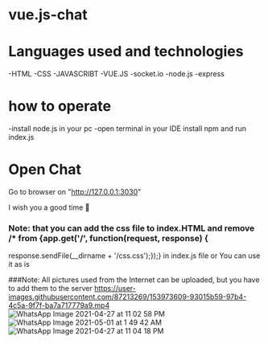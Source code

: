 # vue.js-chat

# Languages used and technologies
-HTML 
-CSS 
-JAVASCRIBT 
-VUE.JS 
-socket.io 
-node.js
-express 
# how to operate
-install node.js in your pc
-open terminal in your IDE 
install npm and run index.js 

# Open Chat
Go to browser on "http://127.0.0.1:3030"

I wish you a good time 🖤






### Note: that you can add the css file to index.HTML  and remove /* from {app.get('/', function(request, response) {
response.sendFile(__dirname + '/css.css');});} in index.js file or You can use it as is

###Note: All pictures used from the Internet can be uploaded, but you have to add them to the server
https://user-images.githubusercontent.com/87213269/153973609-93015b59-97b4-4c5a-9f7f-ba7a717779a9.mp4
![WhatsApp Image 2021-04-27 at 11 02 58 PM](https://user-images.githubusercontent.com/87213269/131429727-befb5e24-798d-4cc0-b1b4-0922166b0e10.jpeg)
![WhatsApp Image 2021-05-01 at 1 49 42 AM](https://user-images.githubusercontent.com/87213269/131429731-36110c2a-4109-4f98-bee0-bf85ec3374b7.jpeg)
![WhatsApp Image 2021-04-27 at 11 04 18 PM](https://user-images.githubusercontent.com/87213269/131429739-205c170c-9d44-4008-b2cf-a446c2b4f263.jpeg)

